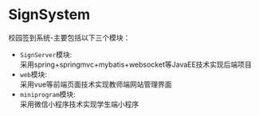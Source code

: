 # SignSystem  
校园签到系统-主要包括以下三个模块：  
* `SignServer`模块:  
采用spring+springmvc+mybatis+websocket等JavaEE技术实现后端项目
* `web`模块:    
采用vue等前端页面技术实现教师端网站管理界面  
* `miniprogram`模块:  
采用微信小程序技术实现学生端小程序
